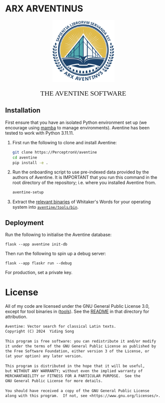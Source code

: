 # ARX ARVENTINUS

<div style="text-align: center;">
    <img src="aventine/static/media/logo.svg" width="200px">
    <p style="font-size: 22px; font-family: serif;">
        THE AVENTINE SOFTWARE
    </p>
</div>

## Installation

First ensure that you have an isolated Python environment set up (we encourage using [mamba](https://mamba.readthedocs.io/en/latest/) to manage environments). Aventine has been tested to work with Python 3.11.11.

1. First run the following to clone and install Aventine:
    ```bash
    git clone https://PerceptronV/aventine
    cd aventine
    pip install -e .
    ```

2. Run the onboarding script to use pre-indexed data provided by the authors of Aventine. It is IMPORTANT that you run this command in the root directory of the repository; i.e. where you installed Aventine from.
    ```bash
    aventine-setup
    ```

3. Extract the [relevant binaries](./aventine/tools/dist/) of Whitaker's Words for your operating system into [`aventine/tools/bin`](./aventine/tools/bin/).

## Deployment

Run the following to initialise the Aventine database:
```
flask --app aventine init-db
```

Then run the following to spin up a debug server:
```
flask --app flaskr run --debug
```

For production, set a private key.

# License

All of my code are licensed under the GNU General Public License 3.0, except for tool binaries in ([tools](./aventine/tools/)). See the [README](./aventine/tools/README.md) in that directory for attribution.

```
Aventine: Vector search for classical Latin texts.
Copyright (C) 2024  Yiding Song

This program is free software: you can redistribute it and/or modify
it under the terms of the GNU General Public License as published by
the Free Software Foundation, either version 3 of the License, or
(at your option) any later version.

This program is distributed in the hope that it will be useful,
but WITHOUT ANY WARRANTY; without even the implied warranty of
MERCHANTABILITY or FITNESS FOR A PARTICULAR PURPOSE.  See the
GNU General Public License for more details.

You should have received a copy of the GNU General Public License
along with this program.  If not, see <https://www.gnu.org/licenses/>.
```
